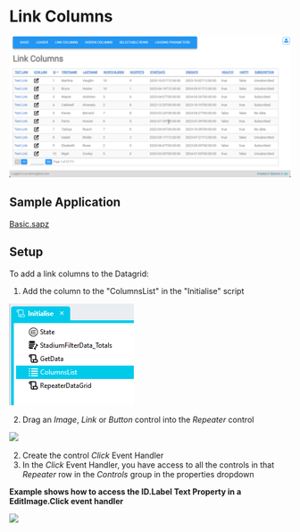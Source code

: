 # Link Columns

![](images/LinkColumnView.gif)

## Sample Application
[Basic.sapz](Stadium6/Basic.sapz?raw=true)

## Setup

To add a link columns to the Datagrid: 

1. Add the column to the "ColumnsList" in the "Initialise" script

![](images/ColumnsListAdd.png)

2. Drag an *Image*, *Link* or *Button* control into the *Repeater* control

![](images/EditLink.png)

2. Create the control *Click* Event Handler
3. In the *Click* Event Handler, you have access to all the controls in that *Repeater* row in the *Controls* group in the properties dropdown

**Example shows how to access the ID.Label Text Property in a EditImage.Click event handler**

![](images/AccessColumnValues.png)
